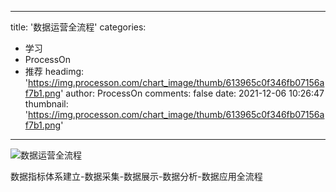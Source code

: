 
---
title: '数据运营全流程'
categories: 
 - 学习
 - ProcessOn
 - 推荐
headimg: 'https://img.processon.com/chart_image/thumb/613965c0f346fb07156af7b1.png'
author: ProcessOn
comments: false
date: 2021-12-06 10:26:47
thumbnail: 'https://img.processon.com/chart_image/thumb/613965c0f346fb07156af7b1.png'
---

<div>   
<img class="thumb" alt="数据运营全流程" src="https://img.processon.com/chart_image/thumb/613965c0f346fb07156af7b1.png" referrerpolicy="no-referrer">
<p>数据指标体系建立-数据采集-数据展示-数据分析-数据应用全流程</p>  
</div>
            
